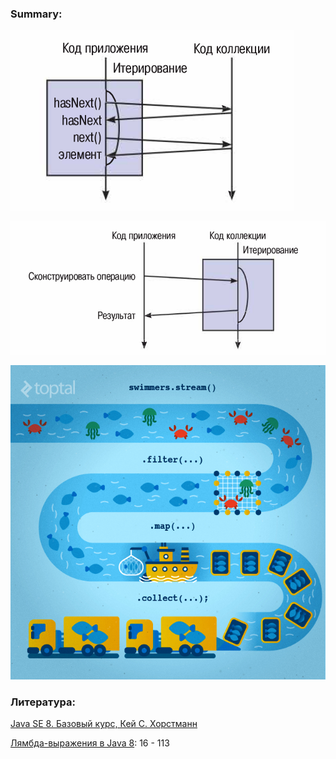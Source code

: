 ### Summary:

![external](resources/external_iter.png)

![internal](resources/internal_iter.png)

![stream](resources/stream.jpg)

### Литература:

[Java SE 8. Базовый курс, Кей С. Хорстманн](http://gen.lib.rus.ec/book/index.php?md5=BE98713052E8B179E988A43DED02ABDF)

[Лямбда-выражения в Java 8](http://gen.lib.rus.ec/book/index.php?md5=A9EDA855A408A29A95B5ED9F214810BF): 16 - 113